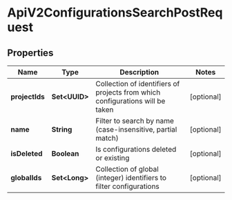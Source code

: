 

# ApiV2ConfigurationsSearchPostRequest


## Properties

| Name | Type | Description | Notes |
|------------ | ------------- | ------------- | -------------|
|**projectIds** | **Set&lt;UUID&gt;** | Collection of identifiers of projects from which configurations will be taken |  [optional] |
|**name** | **String** | Filter to search by name (case-insensitive, partial match) |  [optional] |
|**isDeleted** | **Boolean** | Is configurations deleted or existing |  [optional] |
|**globalIds** | **Set&lt;Long&gt;** | Collection of global (integer) identifiers to filter configurations |  [optional] |



